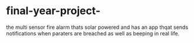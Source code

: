 # final-year-project-
the multi sensor fire alarm thats solar powered and has an app thqat sends notifications when paraters are breached as well as beeping in real life.
